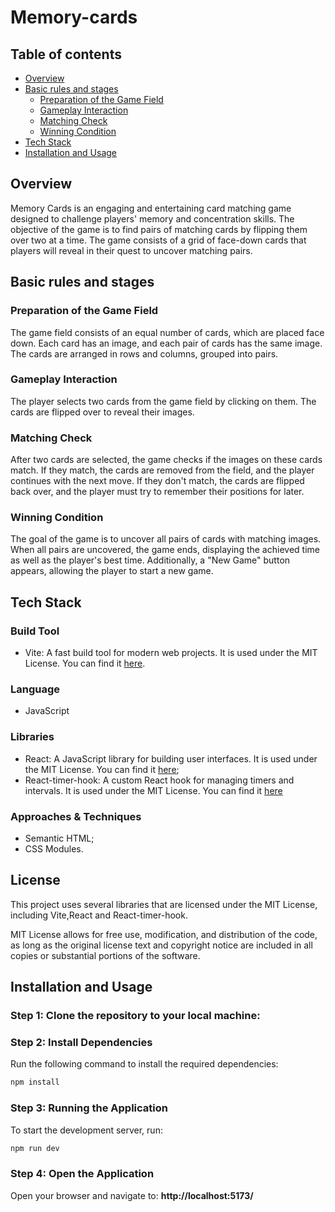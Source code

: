 # Memory-cards

## Table of contents

- [Overview](#overview)
- [Basic rules and stages](#basic-rules-and-stages)
  - [Preparation of the Game Field](#preparation-of-the-game-field)
  - [Gameplay Interaction](#gameplay-interaction)
  - [Matching Check](#matching-check)
  - [Winning Condition](#winning-condition)
- [Tech Stack](#tech-stack)
- [Installation and Usage](#installation-and-usage)

## Overview
Memory Cards is an engaging and entertaining card matching game designed to challenge players' memory and concentration skills. The objective of the game is to find pairs of matching cards by flipping them over two at a time. The game consists of a grid of face-down cards that players will reveal in their quest to uncover matching pairs.

## Basic rules and stages

### Preparation of the Game Field

The game field consists of an equal number of cards, which are placed face down. Each card has an image, and each pair of cards has the same image. The cards are arranged in rows and columns, grouped into pairs.

### Gameplay Interaction

The player selects two cards from the game field by clicking on them. The cards are flipped over to reveal their images.

### Matching Check

After two cards are selected, the game checks if the images on these cards match. If they match, the cards are removed from the field, and the player continues with the next move. If they don't match, the cards are flipped back over, and the player must try to remember their positions for later.

### Winning Condition

The goal of the game is to uncover all pairs of cards with matching images. When all pairs are uncovered, the game ends, displaying the achieved time as well as the player's best time. Additionally, a "New Game" button appears, allowing the player to start a new game.

## Tech Stack

### Build Tool
- Vite: A fast build tool for modern web projects. It is used under the MIT License. You can find it [here](https://github.com/vitejs/vite/blob/main/LICENSE).

### Language
- JavaScript

### Libraries
- React: A JavaScript library for building user interfaces. It is used under the MIT License. You can find it [here](https://github.com/facebook/react/blob/main/LICENSE);
- React-timer-hook: A custom React hook for managing timers and intervals. It is used under the MIT License. You can find it [here](https://github.com/amrlabib/react-timer-hook/blob/master/LICENSE)
  
### Approaches & Techniques
- Semantic HTML;
- CSS Modules.

## License
This project uses several libraries that are licensed under the MIT License, including Vite,React and React-timer-hook.

MIT License allows for free use, modification, and distribution of the code, as long as the original license text and copyright notice are included in all copies or substantial portions of the software.

## Installation and Usage
### Step 1: Clone the repository to your local machine:
### Step 2: Install Dependencies
Run the following command to install the required dependencies:

```bash
npm install
```
### Step 3: Running the Application
To start the development server, run:

```bash
npm run dev
```
### Step 4: Open the Application
Open your browser and navigate to: 
**http://localhost:5173/**



